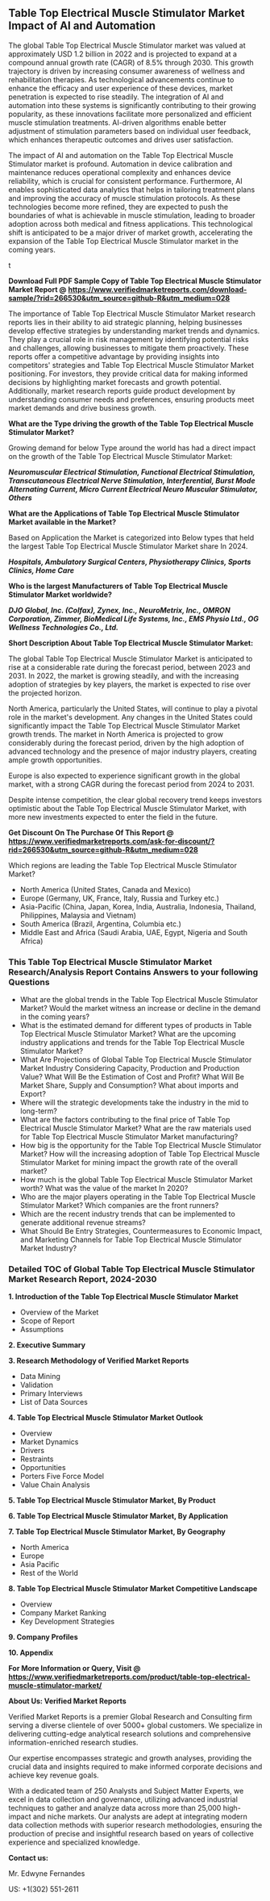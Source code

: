 <h2>Table Top Electrical Muscle Stimulator Market Impact of AI and Automation</h2><p>The global Table Top Electrical Muscle Stimulator market was valued at approximately USD 1.2 billion in 2022 and is projected to expand at a compound annual growth rate (CAGR) of 8.5% through 2030. This growth trajectory is driven by increasing consumer awareness of wellness and rehabilitation therapies. As technological advancements continue to enhance the efficacy and user experience of these devices, market penetration is expected to rise steadily. The integration of AI and automation into these systems is significantly contributing to their growing popularity, as these innovations facilitate more personalized and efficient muscle stimulation treatments. AI-driven algorithms enable better adjustment of stimulation parameters based on individual user feedback, which enhances therapeutic outcomes and drives user satisfaction.</p><p>The impact of AI and automation on the Table Top Electrical Muscle Stimulator market is profound. Automation in device calibration and maintenance reduces operational complexity and enhances device reliability, which is crucial for consistent performance. Furthermore, AI enables sophisticated data analytics that helps in tailoring treatment plans and improving the accuracy of muscle stimulation protocols. As these technologies become more refined, they are expected to push the boundaries of what is achievable in muscle stimulation, leading to broader adoption across both medical and fitness applications. This technological shift is anticipated to be a major driver of market growth, accelerating the expansion of the Table Top Electrical Muscle Stimulator market in the coming years.</p>t</p><p id="" class=""><strong>Download Full PDF Sample Copy of Table Top Electrical Muscle Stimulator Market Report @ <a href="https://www.verifiedmarketreports.com/download-sample/?rid=266530&utm_source=github-R&utm_medium=028" target="_blank">https://www.verifiedmarketreports.com/download-sample/?rid=266530&utm_source=github-R&utm_medium=028</a></strong></p><p>The importance of&nbsp;Table Top Electrical Muscle Stimulator Market research reports lies in their ability to aid strategic planning, helping businesses develop effective strategies by understanding market trends and dynamics. They play a crucial role in risk management by identifying potential risks and challenges, allowing businesses to mitigate them proactively. These reports offer a competitive advantage by providing insights into competitors' strategies and Table Top Electrical Muscle Stimulator Market positioning. For investors, they provide critical data for making informed decisions by highlighting market forecasts and growth potential. Additionally, market research reports guide product development by understanding consumer needs and preferences, ensuring products meet market demands and drive business growth.</p><p><strong>What are the&nbsp;Type driving the growth of the Table Top Electrical Muscle Stimulator Market?</strong></p><p id="" class="">Growing demand for below Type around the world has had a direct impact on the growth of the Table Top Electrical Muscle Stimulator Market:</p><em><strong>Neuromuscular Electrical Stimulation, Functional Electrical Stimulation, Transcutaneous Electrical Nerve Stimulation, Interferential, Burst Mode Alternating Current, Micro Current Electrical Neuro Muscular Stimulator, Others</strong></em></p><strong>What are the&nbsp;Applications&nbsp;of Table Top Electrical Muscle Stimulator Market available in the Market?</strong></p><p id="" class="">Based on Application the Market is categorized into Below types that held the largest Table Top Electrical Muscle Stimulator Market share In 2024.</p><em><strong>Hospitals, Ambulatory Surgical Centers, Physiotherapy Clinics, Sports Clinics, Home Care</strong></em></p><strong>Who is the largest Manufacturers of Table Top Electrical Muscle Stimulator Market worldwide?</strong></p><p><em><strong>DJO Global, Inc. (Colfax), Zynex, Inc., NeuroMetrix, Inc., OMRON Corporation, Zimmer, BioMedical Life Systems, Inc., EMS Physio Ltd., OG Wellness Technologies Co., Ltd.</strong></em></p><p id="" class=""><strong>Short Description About Table Top Electrical Muscle Stimulator Market:</strong></p><p>The global Table Top Electrical Muscle Stimulator Market is anticipated to rise at a considerable rate during the forecast period, between 2023 and 2031. In 2022, the market is growing steadily, and with the increasing adoption of strategies by key players, the market is expected to rise over the projected horizon.</p><p>North America, particularly the United States, will continue to play a pivotal role in the market's development. Any changes in the United States could significantly impact the Table Top Electrical Muscle Stimulator Market growth trends. The market in North America is projected to grow considerably during the forecast period, driven by the high adoption of advanced technology and the presence of major industry players, creating ample growth opportunities.</p><p>Europe is also expected to experience significant growth in the global market, with a strong CAGR during the forecast period from 2024 to 2031.</p><p>Despite intense competition, the clear global recovery trend keeps investors optimistic about the Table Top Electrical Muscle Stimulator Market, with more new investments expected to enter the field in the future.</p><p id="" class=""><strong>Get Discount On The Purchase Of This Report @ <a href="https://www.verifiedmarketreports.com/ask-for-discount/?rid=266530&utm_source=github-R&utm_medium=028" target="_blank">https://www.verifiedmarketreports.com/ask-for-discount/?rid=266530&utm_source=github-R&utm_medium=028</a></strong></p>Which regions are leading the Table Top Electrical Muscle Stimulator Market?</p><ul><li>North America (United States, Canada and Mexico)</li><li>Europe (Germany, UK, France, Italy, Russia and Turkey etc.)</li><li>Asia-Pacific (China, Japan, Korea, India, Australia, Indonesia, Thailand, Philippines, Malaysia and Vietnam)</li><li>South America (Brazil, Argentina, Columbia etc.)</li><li>Middle East and Africa (Saudi Arabia, UAE, Egypt, Nigeria and South Africa)</li></ul><h3 id="" class="">This Table Top Electrical Muscle Stimulator Market Research/Analysis Report Contains Answers to your following Questions</h3><ul><li>What are the global trends in the Table Top Electrical Muscle Stimulator Market? Would the market witness an increase or decline in the demand in the coming years?</li><li>What is the estimated demand for different types of products in Table Top Electrical Muscle Stimulator Market? What are the upcoming industry applications and trends for the Table Top Electrical Muscle Stimulator Market?</li><li>What Are Projections of Global Table Top Electrical Muscle Stimulator Market Industry Considering Capacity, Production and Production Value? What Will Be the Estimation of Cost and Profit? What Will Be Market Share, Supply and Consumption? What about imports and Export?</li><li>Where will the strategic developments take the industry in the mid to long-term?</li><li>What are the factors contributing to the final price of Table Top Electrical Muscle Stimulator Market? What are the raw materials used for Table Top Electrical Muscle Stimulator Market manufacturing?</li><li>How big is the opportunity for the Table Top Electrical Muscle Stimulator Market? How will the increasing adoption of Table Top Electrical Muscle Stimulator Market for mining impact the growth rate of the overall market?</li><li>How much is the global Table Top Electrical Muscle Stimulator Market worth? What was the value of the market In 2020?</li><li>Who are the major players operating in the Table Top Electrical Muscle Stimulator Market? Which companies are the front runners?</li><li>Which are the recent industry trends that can be implemented to generate additional revenue streams?</li><li>What Should Be Entry Strategies, Countermeasures to Economic Impact, and Marketing Channels for Table Top Electrical Muscle Stimulator Market Industry?</li></ul><h3 id="" class="">Detailed TOC of Global Table Top Electrical Muscle Stimulator Market Research Report, 2024-2030</h3><p id="" class=""><strong>1. Introduction of the Table Top Electrical Muscle Stimulator Market</strong></p><ul><li>Overview of the Market</li><li>Scope of Report</li><li>Assumptions</li></ul><p id="" class=""><strong>2. Executive Summary</strong></p><p id="" class=""><strong>3. Research Methodology of Verified Market Reports</strong></p><ul><li>Data Mining</li><li>Validation</li><li>Primary Interviews</li><li>List of Data Sources</li></ul><p id="" class=""><strong>4. Table Top Electrical Muscle Stimulator Market Outlook</strong></p><ul><li>Overview</li><li>Market Dynamics</li><li>Drivers</li><li>Restraints</li><li>Opportunities</li><li>Porters Five Force Model</li><li>Value Chain Analysis</li></ul><p id="" class=""><strong>5. Table Top Electrical Muscle Stimulator Market, By Product</strong></p><p id="" class=""><strong>6. Table Top Electrical Muscle Stimulator Market, By Application</strong></p><p id="" class=""><strong>7. Table Top Electrical Muscle Stimulator Market, By Geography</strong></p><ul><li>North America</li><li>Europe</li><li>Asia Pacific</li><li>Rest of the World</li></ul><p id="" class=""><strong>8. Table Top Electrical Muscle Stimulator Market Competitive Landscape</strong></p><ul><li>Overview</li><li>Company Market Ranking</li><li>Key Development Strategies</li></ul><p id="" class=""><strong>9. Company Profiles</strong></p><p id="" class=""><strong>10. Appendix</strong></p><p id="" class=""><strong>For More Information or Query, Visit @ <a href="https://www.verifiedmarketreports.com/product/table-top-electrical-muscle-stimulator-market/" target="_blank">https://www.verifiedmarketreports.com/product/table-top-electrical-muscle-stimulator-market/</a></strong></p><p id="" class=""><strong>About Us: Verified Market Reports</strong></p><p id="" class="">Verified Market Reports is a premier Global Research and Consulting firm serving a diverse clientele of over 5000+ global customers. We specialize in delivering cutting-edge analytical research solutions and comprehensive information-enriched research studies.</p><p id="" class="">Our expertise encompasses strategic and growth analyses, providing the crucial data and insights required to make informed corporate decisions and achieve key revenue goals.</p><p id="" class="">With a dedicated team of 250 Analysts and Subject Matter Experts, we excel in data collection and governance, utilizing advanced industrial techniques to gather and analyze data across more than 25,000 high-impact and niche markets. Our analysts are adept at integrating modern data collection methods with superior research methodologies, ensuring the production of precise and insightful research based on years of collective experience and specialized knowledge.</p><p id="" class=""><strong>Contact us:</strong></p><p id="" class="">Mr. Edwyne Fernandes</p><p id="" class="">US: +1(302) 551-2611</p>